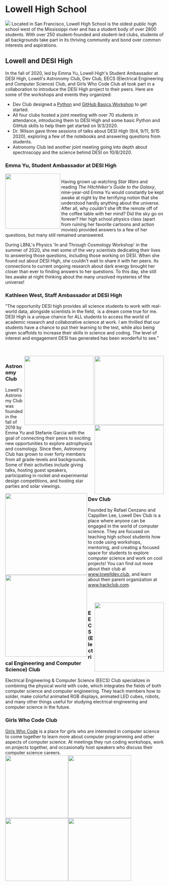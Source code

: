 # Lowell High School
![](https://github.com/michaelJwilson/DESI-HighSchool/blob/master/Partners/Lowell/images/LowellHighSchoolMainEntranceFromEuclyptausStreet.jpg)
Located in San Francisco, Lowell High School is the oldest public high school west of the Mississippi river and has a student body of over 2800 students. With over 250 student-founded and student-led clubs, students of all backgrounds take part in its thriving community and bond over common interests and aspirations. 

## Lowell and DESI High
In the fall of 2020, led by Emma Yu, Lowell High's Student Ambassador at DESI High, Lowell's Astronomy Club, Dev Club, EECS (Electrical Engineering and Computer Science) Club, and Girls Who Code Club all took part in a collaboration to introduce the DESI High project to their peers. Here are some of the workshops and events they organized:

- Dev Club designed a [Python](https://www.lowelldev.club/workshop/desi-python-intro) and [GitHub Basics Workshop](https://www.lowelldev.club/workshop/github-intro) to get started.
- All four clubs hosted a joint meeting with over 70 students in attendance, introducing them to DESI High and some basic Python and GitHub skills to help them get started on 9/3/2020.
- Dr. Wilson gave three sessions of talks about DESI High (9/4, 9/11, 9/15 2020), exploring a few of the notebooks and answering questions from students.
- Astronomy Club led another joint meeting going into depth about spectroscopy and the science behind DESI on 10/8/2020.

### Emma Yu, Student Ambassador at DESI High
<img align="left" src="https://github.com/eyu22/DESI-HighSchool/blob/master/Partners/Lowell/images/emma.jpg" width=175 /><br/>
Having grown up watching *Star Wars* and reading *The Hitchhiker's Guide to the Galaxy*, nine-year-old Emma Yu would constantly be kept awake at night by the terrifying notion that she understood hardly anything about the universe. After all, why *couldn't* she lift the remote off of the coffee table with her mind? Did the sky go on forever? Her high school physics class (apart from ruining her favorite cartoons and action movies) provided answers to a few of her questions, but many still remained unanswered.

During LBNL's Physics 'In and Through Cosmology Workshop' in the summer of 2020, she met some of the very scientists dedicating their lives to answering those questions, including those working on DESI. When she found out about DESI High, she couldn't wait to share it with her peers. Its connections to current ongoing research about dark energy brought her closer than ever to finding answers to her questions. To this day, she still lies awake at night thinking about the many unsolved mysteries of the universe!

### Kathleen West, Staff Ambassador at DESI High
“The opportunity DESI high provides all science students to work with real-world data, alongside scientists in the field, 
is a dream come true for me.  DESI High is a unique chance for ALL students to access the world of academic research
and collaborative science at work.  I am thrilled that our students have a chance to put their learning to the test, while
also being given scaffolds to increase their skills in science and coding. The level of interest and engagement DESI
has generated has been wonderful to see.”

<br/><br/>
<img align="right" src="https://github.com/eyu22/DESI-HighSchool/blob/master/Partners/Lowell/images/bernice.jpg" height=220><img align="right" src="https://github.com/eyu22/DESI-HighSchool/blob/master/Partners/Lowell/images/stefanie.jpg" height=220><img align="right" src="https://github.com/eyu22/DESI-HighSchool/blob/master/Partners/Lowell/images/astronomyLogo.jpg" height=220>

### Astronomy Club
Lowell's Astronomy Club was founded in the fall of 2019 by Emma Yu and Stefanie Garcia with the goal of connecting their peers to exciting new opportunities to explore astrophysics and cosmology. Since then, Astronomy Club has grown to over forty members from all grade-levels and backgrounds. Some of their activities include giving talks, hosting guest speakers, participating in rocket and experimental design competitions, and hosting star parties and solar viewings.

<img align="left" src="https://github.com/eyu22/DESI-HighSchool/blob/master/Partners/Lowell/images/devLogo.png" height=260><img align="left" src="https://github.com/eyu22/DESI-HighSchool/blob/master/Partners/Lowell/images/rafael.jpg" height=260>
### Dev Club
Founded by Rafael Cenzano and Cappillen Lee, Lowell Dev Club is a place where anyone can be engaged in the world of computer science. They are focused on teaching high school students how to code using workshops, mentoring, and creating a focused space for students to explore computer science and work on cool projects! You can find out more about their club at www.lowelldev.club, and learn about their parent organization at www.hackclub.com.

<br/><br/>
<img align="right" src="https://github.com/eyu22/DESI-HighSchool/blob/master/Partners/Lowell/images/eecs-logo-dark-maxwell-xu.png" height=220>
### EECS (Electrical Engineering and Computer Science) Club
Electrical Engineering & Computer Science (EECS) Club specializes in combining the physical world with code, which integrates the fields of both computer science and computer engineering. They teach members how to solder, make colorful animated RGB displays, animated LED cubes, robots, and many other things useful for studying electrical engineering and computer science in the future.

### Girls Who Code Club
[Girls Who Code](https://girlswhocode.com/) is a place for girls who are interested in computer science to come together to learn more about computer programming and other aspects of computer science. At meetings they run coding workshops, work on projects together, and occasionally host speakers who discuss their computer science careers.
<br/>
<img src="https://github.com/eyu22/DESI-HighSchool/blob/master/Partners/Lowell/images/GWC_SEO_Logo.png" height=200><img src="https://github.com/eyu22/DESI-HighSchool/blob/master/Partners/Lowell/images/claire.JPG" height=200><img src="https://github.com/eyu22/DESI-HighSchool/blob/master/Partners/Lowell/images/reily.jpg" height=200><img src="https://github.com/eyu22/DESI-HighSchool/blob/master/Partners/Lowell/images/andrea.jpg" height=200>

